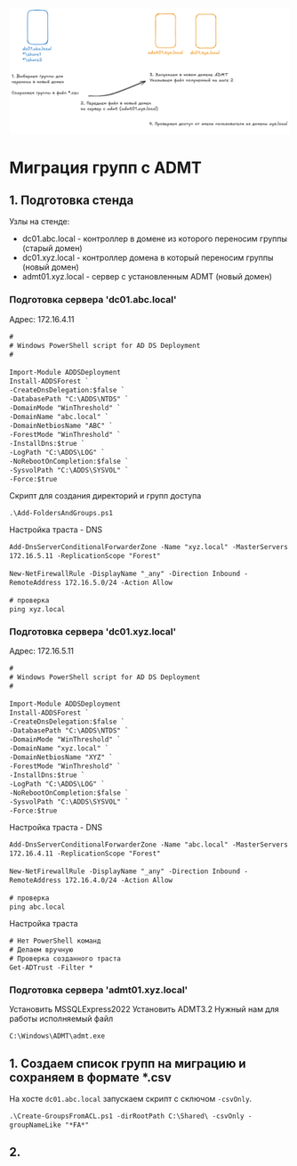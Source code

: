 ![Схема теста](admt.png)
# Миграция групп с ADMT
## 1. Подготовка стенда
Узлы на стенде:
* dc01.abc.local - контроллер в домене из которого переносим группы (старый домен)
* dc01.xyz.local - контроллер домена в который переносим группы (новый домен)
* admt01.xyz.local - сервер с установленным ADMT (новый домен)

### Подготовка сервера 'dc01.abc.local'  
Адрес: 172.16.4.11
```
#
# Windows PowerShell script for AD DS Deployment
#

Import-Module ADDSDeployment
Install-ADDSForest `
-CreateDnsDelegation:$false `
-DatabasePath "C:\ADDS\NTDS" `
-DomainMode "WinThreshold" `
-DomainName "abc.local" `
-DomainNetbiosName "ABC" `
-ForestMode "WinThreshold" `
-InstallDns:$true `
-LogPath "C:\ADDS\LOG" `
-NoRebootOnCompletion:$false `
-SysvolPath "C:\ADDS\SYSVOL" `
-Force:$true
```

Скрипт для создания директорий и групп доступа
```
.\Add-FoldersAndGroups.ps1
```

Настройка траста - DNS
```
Add-DnsServerConditionalForwarderZone -Name "xyz.local" -MasterServers 172.16.5.11 -ReplicationScope "Forest"

New-NetFirewallRule -DisplayName "_any" -Direction Inbound -RemoteAddress 172.16.5.0/24 -Action Allow

# проверка
ping xyz.local
```

### Подготовка сервера 'dc01.xyz.local'  
Адрес: 172.16.5.11
```
#
# Windows PowerShell script for AD DS Deployment
#

Import-Module ADDSDeployment
Install-ADDSForest `
-CreateDnsDelegation:$false `
-DatabasePath "C:\ADDS\NTDS" `
-DomainMode "WinThreshold" `
-DomainName "xyz.local" `
-DomainNetbiosName "XYZ" `
-ForestMode "WinThreshold" `
-InstallDns:$true `
-LogPath "C:\ADDS\LOG" `
-NoRebootOnCompletion:$false `
-SysvolPath "C:\ADDS\SYSVOL" `
-Force:$true
```

Настройка траста - DNS
```
Add-DnsServerConditionalForwarderZone -Name "abc.local" -MasterServers 172.16.4.11 -ReplicationScope "Forest"

New-NetFirewallRule -DisplayName "_any" -Direction Inbound -RemoteAddress 172.16.4.0/24 -Action Allow

# проверка
ping abc.local
```
Настройка траста
```
# Нет PowerShell команд
# Делаем вручную
# Проверка созданного траста
Get-ADTrust -Filter *
```

### Подготовка сервера 'admt01.xyz.local'  
Установить MSSQLExpress2022
Установить ADMT3.2
Нужный нам для работы исполняемый файл
```
C:\Windows\ADMT\admt.exe
```


## 1. Создаем список групп на миграцию и сохраняем в формате *.csv
На хосте `dc01.abc.local` запускаем скрипт с сключом `-csvOnly`.
```
.\Create-GroupsFromACL.ps1 -dirRootPath C:\Shared\ -csvOnly -groupNameLike "*FA*"
```
## 2.
